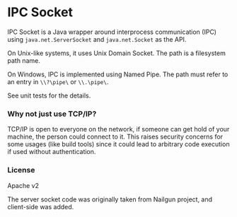 IPC Socket
==========

IPC Socket is a Java wrapper around interprocess communication (IPC) using `java.net.ServerSocket` and `java.net.Socket` as the API.

On Unix-like systems, it uses Unix Domain Socket. The path is a filesystem path name.

On Windows, IPC is implemented using Named Pipe. The path must refer to an entry in `\\?\pipe\` or `\\.\pipe\`.

See unit tests for the details.

### Why not just use TCP/IP?

TCP/IP is open to everyone on the network, if someone can get hold of your machine, the person could connect to it.
This raises security concerns for some usages (like build tools) since it could lead to arbitrary code execution if used without authentication.

### License

Apache v2

The server socket code was originally taken from Nailgun project, and client-side was added.
